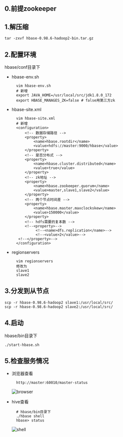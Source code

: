 ## 0.前提zookeeper

## 1.解压缩
	
	tar -zxvf hbase-0.98.6-hadoop2-bin.tar.gz

## 2.配置环境

hbase/conf目录下

- hbase-env.sh

		vim hbase-env.sh
		# 新增
		export JAVA_HOME=/usr/local/src/jdk1.8.0_172
		export HBASE_MANAGES_ZK=false # false用第三方zk

- hbase-site.xml

		vim hbase-site.xml
		# 新增
		<configuration>
			<!-- 数据存储路径 -->
			<property>
				<name>hbase.rootdir</name>
				<value>hdfs://master:9000/hbase</value>
			</property>
			<!-- 是否分布式 -->
			<property>
				<name>hbase.cluster.distributed</name>
				<value>true</value>
			</property>
			<!-- zk地址 -->
		    <property>
				<name>hbase.zookeeper.quorum</name>
				<value>master,slave1,slave2</value>
			</property>
			<!-- 两个节点时间差 -->
			<property>
				<name>hbase.master.maxclockskew</name>
				<value>150000</value>
			</property>
			<!-- hdfs需要的复本数 -->
		    <!--<property>-->
		         <!--<name>dfs.replication</name>-->
		         <!--<value>2</value>-->
	     <!--</property>-->
		</configuration>

- regionservers

		vim regionservers
		修改为
		slave1
		slave2


## 3.分发到从节点

	scp -r hbase-0.98.6-hadoop2 slave1:/usr/local/src/
	scp -r hbase-0.98.6-hadoop2 slave2:/usr/local/src/

## 4.启动

hbase/bin目录下

	./start-hbase.sh

## 5.检查服务情况

- 浏览器查看

		http://master:60010/master-status
	![browser](https://img-blog.csdnimg.cn/20200430223516860.png?x-oss-process=image/watermark,type_ZmFuZ3poZW5naGVpdGk,shadow_10,text_aHR0cHM6Ly9ibG9nLmNzZG4ubmV0L0FsYmVydExpYW5nenQ=,size_16,color_FFFFFF,t_70)

- hive查看
	
		# hbase/bin目录下
		./hbase shell
		hbase> status
	![shell](https://img-blog.csdnimg.cn/2020043022361085.png?x-oss-process=image/watermark,type_ZmFuZ3poZW5naGVpdGk,shadow_10,text_aHR0cHM6Ly9ibG9nLmNzZG4ubmV0L0FsYmVydExpYW5nenQ=,size_16,color_FFFFFF,t_70)